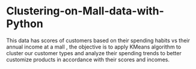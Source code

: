 # Clustering-on-Mall-data-with-Python
This data has scores of customers based on their spending habits vs their annual income at a mall  , the objective is to apply KMeans algorithm to cluster our customer types and analyze their spending trends to better customize products in accordance with their scores and incomes.
